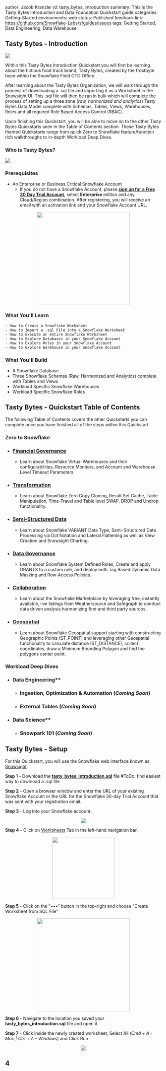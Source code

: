 author: Jacob Kranzler
id: tasty_bytes_introduction
summary: This is the Tasty Bytes Introduction and Data Foundation Quickstart guide
categories: Getting-Started
environments: web
status: Published 
feedback link: https://github.com/Snowflake-Labs/sfguides/issues
tags: Getting Started, Data Engineering, Data Warehouse

<!-- ------------------------ -->

## Tasty Bytes - Introduction 
<img src="assets/tasty_bytes_header.png"/>

Within this Tasty Bytes Introduction Quickstart you will first be learning about the fictious food truck brand, Tasty Bytes, created by the frostbyte team within the Snowflake Field CTO Office. 

After learning about the Tasty Bytes Organization, we will walk through the process of downloading a .sql file and importing it as a Worksheet in the Snowsight UI. This .sql file will then be ran in bulk which will complete the process of setting up a three zone (*raw, harmonized and analytics*) Tasty Bytes Data Model complete with Schemas, Tables, Views, Warehouses, Roles and all required Role Based Access Control (RBAC).

Upon finishing this Quickstart, you will be able to move on to the other Tasty Bytes Quickstarts seen in the Table of Contents section. These Tasty Bytes themed Quickstarts range from quick Zero to Snowflake feature/function rich walkthroughs to in-depth Workload Deep Dives.

### Who is Tasty Bytes?
<img src="assets/who_is_tasty_bytes.png"/>

### Prerequisites
- An Enterprise or Business Critical Snowflake Account
    - If you do not have a Snowflake Account, please [**sign up for a Free 30 Day Trial Account**](https://signup.snowflake.com/), select **Enterprise** edition and any Cloud/Region combination. After registering, you will receive an email with an activation link and your Snowflake Account URL.
<p align="center">
    <img src="assets/choose_edition.png" width="300"/>
</p>
       

### What You’ll Learn 
    - How to Create a Snowflake Worksheet
    - How to Import a .sql File into a Snowflake Worksheet
    - How to Execute an entire Snowflake Worksheet
    - How to Explore Databases in your Snowflake Account
    - How to Explore Roles in your Snowflake Account
    - How to Explore Warehouse in your Snowflake Account

### What You'll Build
- A Snowflake Database
- Three Snowflake Schemas (Raw, Harmonized and Analytics) complete with Tables and Views
- Workload Specific Snowflake Warehouses
- Workload Specific Snowflake Roles


## Tasty Bytes - Quickstart Table of Contents
The following Table of Contents covers the other Quickstarts you can complete once you have finished all of the steps within this Quickstart. 

### Zero to Snowflake
- ### [Financial Governance](site/sfguides/src/tasty_bytes_zero_to_snowflake_financial_governance)
    - Learn about Snowflake Virtual Warehouses and their configurabilities, Resource Monitors, and Account and Warehouse Level Timeout Parameters
- ### [Transformation](site/sfguides/src/tasty_bytes_zero_to_snowflake_transformation)
    - Learn about Snowflake Zero Copy Cloning, Result Set Cache, Table Manipulation, Time-Travel and Table level SWAP, DROP and Undrop functionality.
- ### [Semi-Structured Data](site/sfguides/src/tasty_bytes_zero_to_snowflake_semi_structured_data)
    - Learn about Snowflake VARIANT Data Type, Semi-Structured Data Processing via Dot Notation and Lateral Flattening as well as View Creation and Snowsight Charting.
- ### [Data Governance](site/sfguides/src/tasty_bytes_zero_to_snowflake_data_governance)
    - Learn about Snowflake System Defined Roles, Create and apply GRANTS to a custom role, and deploy both Tag Based Dynamic Data Masking and Row-Access Policies.
- ### [Collaboration](site/sfguides/src/tasty_bytes_zero_to_snowflake_collaboration)
    - Learn about the Snowflake Marketplace by leveraging free, instantly available, live listings from Weathersource and Safegraph to conduct data driven analysis harmonizing first and third party sources.
- ### [Geospatial](site/sfguides/src/tasty_bytes_zero_to_snowflake_geospatial)
    - Learn about Snowflake Geospatial support starting with constructing Geographic Points (ST_POINT) and leveraging other Geospatial functionality to calculate distance (ST_DISTANCE), collect coordinates, draw a Minimum Bounding Polygon and find the polygons center point.

### Workload Deep Dives
- ### Data Engineering**
    - ### Ingestion, Optimization & Automation (*Coming Soon*)
    - ### External Tables (*Coming Soon*)
- ### Data Science**
    - ### Snowpark 101 (*Coming Soon*)

## Tasty Bytes - Setup
For this Quickstart, you will use the Snowflake web interface known as [Snowsight](https://docs.snowflake.com/en/user-guide/ui-snowsight).

**Step 1** - Download the [**tasty_bytes_introduction.sql**]() file 
#ToDo: find easiest way to download a .sql file

**Step 2** - Open a browser window and enter the URL of your existing Snowflake Account or the URL for the Snowflake 30-day Trial Account that was sent with your registration email.

**Step 3** - Log into your Snowflake account.
<p align="center">  
    <img src ="assets/log_into_snowflake.gif"/>
<p/>

**Step 4** - Click on [Worksheets](https://docs.snowflake.com/en/user-guide/ui-snowsight-worksheets-gs) Tab in the left-hand navigation bar.
<p align="center">  
    <img src ="assets/worksheet_tab.png" width="200"/>
<p/>

**Step 5** - Click on the "•••" button in the top-right and choose "Create Worksheet from SQL File"
<p align="center">  
    <img src ="assets/create_worksheet_from_sql.png" width="300"/>
<p/>

**Step 6** - Navigate to the location you saved your **tasty_bytes_introduction.sql** file and open it.


**Step 7** - Click inside the newly created worksheet, Select All (*Cmd + A - Mac | Ctrl + A - Windows*) and Click Run 
<p align="center">  
    <img src ="assets/run_all_queries.gif"/>
<p/>

## 4







